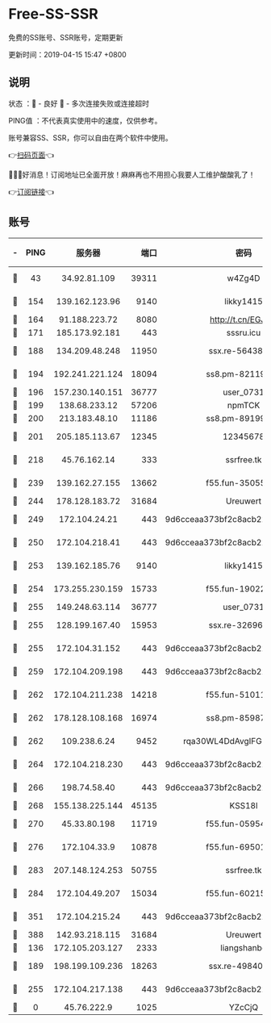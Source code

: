 # Free-SS-SSR

免费的SS账号、SSR账号，定期更新

更新时间：2019-04-15 15:47 +0800

## 说明

状态     ：🙂 - 良好 🙁 - 多次连接失败或连接超时

PING值   ：不代表真实使用中的速度，仅供参考。

账号兼容SS、SSR，你可以自由在两个软件中使用。

👉[扫码页面](https://liesauer.github.io/Free-SS-SSR/)👈

🎉🎉🎉好消息！订阅地址已全面开放！麻麻再也不用担心我要人工维护酸酸乳了！

👉[订阅链接](https://www.liesauer.net/yogurt/subscribe?ACCESS_TOKEN=DAYxR3mMaZAsaqUb)👈

## 账号

|-|PING|服务器|端口|密码|加密方式|区域|
|:----:|:----:|:-----:|-----:|:----:|:----:|:----:|
|🙂|43|34.92.81.109|39311|w4Zg4D|chacha20-ietf|US|
|🙂|154|139.162.123.96|9140|likky1415|aes-256-cfb|JP|
|🙂|164|91.188.223.72|8080|http://t.cn/EGJIyrl|rc4-md5|RU|
|🙂|171|185.173.92.181|443|sssru.icu|rc4-md5|RU|
|🙂|188|134.209.48.248|11950|ssx.re-56438346|aes-256-cfb|US|
|🙂|194|192.241.221.124|18094|ss8.pm-82119585|aes-256-cfb|US|
|🙂|196|157.230.140.151|36777|user_0731|chacha20|US|
|🙂|199|138.68.233.12|57206|npmTCK|rc4-md5|US|
|🙂|200|213.183.48.10|11186|ss8.pm-89199615|rc4-md5|RU|
|🙂|201|205.185.113.67|12345|12345678|aes-256-cfb|US|
|🙂|218|45.76.162.14|333|ssrfree.tk|aes-256-cfb|SG|
|🙂|239|139.162.27.155|13662|f55.fun-35055769|aes-256-cfb|SG|
|🙂|244|178.128.183.72|31684|Ureuwert|chacha20|US|
|🙂|249|172.104.24.21|443|9d6cceaa373bf2c8acb22e60b6a58be6|aes-256-cfb|US|
|🙂|250|172.104.218.41|443|9d6cceaa373bf2c8acb22e60b6a58be6|aes-256-cfb|US|
|🙂|253|139.162.185.76|9140|likky1415|aes-256-cfb|DE|
|🙂|254|173.255.230.159|15733|f55.fun-19022604|aes-256-cfb|US|
|🙂|255|149.248.63.114|36777|user_0731|chacha20|CA|
|🙂|255|128.199.167.40|15953|ssx.re-32696553|aes-256-cfb|SG|
|🙂|255|172.104.31.152|443|9d6cceaa373bf2c8acb22e60b6a58be6|aes-256-cfb|US|
|🙂|259|172.104.209.198|443|9d6cceaa373bf2c8acb22e60b6a58be6|aes-256-cfb|US|
|🙂|262|172.104.211.238|14218|f55.fun-51011710|aes-256-cfb|US|
|🙂|262|178.128.108.168|16974|ss8.pm-85987760|aes-256-cfb|SG|
|🙂|262|109.238.6.24|9452|rqa30WL4DdAvgIFG6Fs3znzTa|aes-256-cfb|FR|
|🙂|264|172.104.218.230|443|9d6cceaa373bf2c8acb22e60b6a58be6|aes-256-cfb|US|
|🙂|266|198.74.58.40|443|9d6cceaa373bf2c8acb22e60b6a58be6|aes-256-cfb|US|
|🙂|268|155.138.225.144|45135|KSS18l|rc4-md5|US|
|🙂|270|45.33.80.198|11719|f55.fun-05954542|aes-256-cfb|US|
|🙂|276|172.104.33.9|10878|f55.fun-69501447|aes-256-cfb|SG|
|🙂|283|207.148.124.253|50755|ssrfree.tk|aes-256-cfb|SG|
|🙂|284|172.104.49.207|15034|f55.fun-60215083|aes-256-cfb|SG|
|🙂|351|172.104.215.24|443|9d6cceaa373bf2c8acb22e60b6a58be6|aes-256-cfb|US|
|🙂|388|142.93.218.115|31684|Ureuwert|chacha20|IN|
|🙂|136|172.105.203.127|2333|liangshanbo|chacha20|JP|
|🙂|189|198.199.109.236|18263|ssx.re-49840183|aes-256-cfb|US|
|🙂|255|172.104.217.138|443|9d6cceaa373bf2c8acb22e60b6a58be6|aes-256-cfb|US|
|🙁|0|45.76.222.9|1025|YZcCjQ|rc4-md5|JP|
